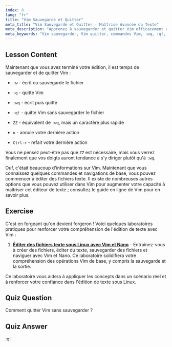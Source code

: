 ```yaml
---
index: 8
lang: "fr"
title: "Vim Sauvegarde et Quitter"
meta_title: "Vim Sauvegarde et Quitter - Maîtrise Avancée du Texte"
meta_description: "Apprenez à sauvegarder et quitter Vim efficacement avec des commandes essentielles comme :w, :q et :wq. Maîtrisez les opérations Vim de base pour une édition de texte efficace."
meta_keywords: "Vim sauvegarder, Vim quitter, commandes Vim, :wq, :q!, éditeur de texte Linux, tutoriel Vim, Vim débutant"
---
```


## Lesson Content

Maintenant que vous avez terminé votre édition, il est temps de sauvegarder et de quitter Vim :

- `:w` - écrit ou sauvegarde le fichier
- `:q` - quitte Vim
- `:wq` - écrit puis quitte
- `:q!` - quitte Vim sans sauvegarder le fichier
- `ZZ` - équivalent de `:wq`, mais un caractère plus rapide

- `u` - annule votre dernière action
- `Ctrl-r` - refait votre dernière action

Vous ne pensez peut-être pas que `ZZ` est nécessaire, mais vous verrez finalement que vos doigts auront tendance à s'y diriger plutôt qu'à `:wq`.

Ouf, c'était beaucoup d'informations sur Vim. Maintenant que vous connaissez quelques commandes et navigations de base, vous pouvez commencer à éditer des fichiers texte. Il existe de nombreuses autres options que vous pouvez utiliser dans Vim pour augmenter votre capacité à maîtriser cet éditeur de texte ; consultez le guide en ligne de Vim pour en savoir plus.

## Exercise

C'est en forgeant qu'on devient forgeron ! Voici quelques laboratoires pratiques pour renforcer votre compréhension de l'édition de texte avec Vim :

1. **[Éditer des fichiers texte sous Linux avec Vim et Nano](https://labex.io/fr/labs/comptia-edit-text-files-in-linux-with-vim-and-nano-591076)** - Entraînez-vous à créer des fichiers, éditer du texte, sauvegarder des fichiers et naviguer avec Vim et Nano. Ce laboratoire solidifiera votre compréhension des opérations Vim de base, y compris la sauvegarde et la sortie.

Ce laboratoire vous aidera à appliquer les concepts dans un scénario réel et à renforcer votre confiance dans l'édition de texte sous Linux.

## Quiz Question

Comment quitter Vim sans sauvegarder ?

## Quiz Answer

:q!

